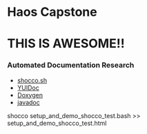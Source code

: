 # Haos Capstone

# THIS IS AWESOME!!

### Automated Documentation Research

* [shocco.sh](http://rtomayko.github.io/shocco/)
* [YUIDoc](http://yui.github.io/yuidoc/)
* [Doxygen](http://www.stack.nl/~dimitri/doxygen/)
* [javadoc](http://docs.oracle.com/javase/7/docs/technotes/tools/windows/javadoc.html)

shocco setup_and_demo_shocco_test.bash >> setup_and_demo_shocco_test.html